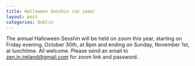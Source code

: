 ```yaml
---
title: Halloween Sesshin (on zoom)
layout: post
categories: Dublin
---
```


The annual Halloween Sesshin will be held on zoom this year, starting on Friday evening, October 30th, at 8pm and ending on Sunday, November 1st, at lunchtime. All welcome. Please send an email to zen.in.ireland@gmail.com for zoom link and password.